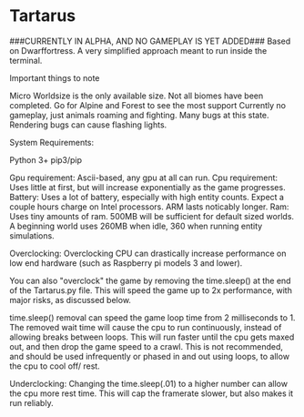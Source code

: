 # Tartarus
###CURRENTLY IN ALPHA, AND NO GAMEPLAY IS YET ADDED###
Based on Dwarffortress. A very simplified approach meant to run inside the terminal.

Important things to note

Micro Worldsize is the only available size. Not all biomes have been completed.
Go for Alpine and Forest to see the most support
Currently no gameplay, just animals roaming and fighting.
Many bugs at this state.
Rendering bugs can cause flashing lights.

System Requirements:

Python 3+ 
pip3/pip

Gpu requirement: Ascii-based, any gpu at all can run.
Cpu requirement: Uses little at first, but will increase exponentially as the game progresses.
Battery: Uses a lot of battery, especially with high entity counts. Expect a couple hours charge on Intel processors. ARM lasts noticably longer.
Ram: Uses tiny amounts of ram. 500MB will be sufficient for default sized worlds. A beginning world uses 260MB when idle, 360 when running entity simulations.

Overclocking:
  Overclocking CPU can drastically increase performance on low end hardware (such as Raspberry pi models 3 and lower). 
  
  You can also "overclock" the game by removing the time.sleep() at the end of the Tartarus.py file. This will speed the game up to 2x performance, with major risks, as discussed below.

  time.sleep() removal can speed the game loop time from 2 milliseconds to 1. The removed wait time will cause the cpu to run continuously, instead of allowing breaks between loops. This will run faster until the cpu gets maxed out, and then drop the game speed to a crawl. This is not recommended, and should be used infrequently or phased in and out using loops, to allow the cpu to cool off/ rest.

Underclocking:
  Changing the time.sleep(.01) to a higher number can allow the cpu more rest time. This will cap the framerate slower, but also makes it run reliably.

